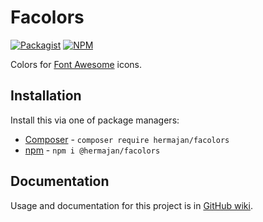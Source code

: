 # Facolors
[![Packagist](https://img.shields.io/packagist/v/hermajan/facolors.svg)](https://packagist.org/packages/hermajan/facolors)
[![NPM](https://img.shields.io/npm/v/@hermajan/facolors.svg)](https://www.npmjs.com/package/@hermajan/facolors)

Colors for [Font Awesome](https://fontawesome.com/) icons.

## Installation
Install this via one of package managers:
* [Composer](https://getcomposer.org) - `composer require hermajan/facolors`
* [npm](https://www.npmjs.com) - `npm i @hermajan/facolors`

## Documentation
Usage and documentation for this project is in [GitHub wiki](https://github.com/hermajan/facolors/wiki).
